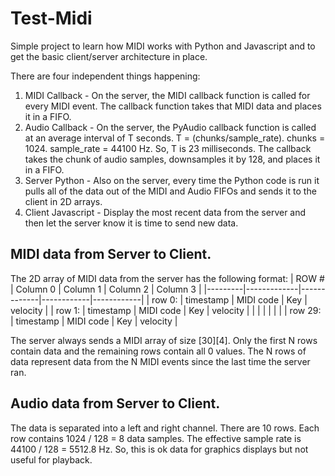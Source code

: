 # Test-Midi

Simple project to learn how MIDI works with Python and Javascript and to get the basic client/server architecture in place.

There are four independent things happening:
1. MIDI Callback - On the server, the MIDI callback function is called for every MIDI event. The callback function takes that MIDI data and places it in a FIFO.
2. Audio Callback - On the server, the PyAudio callback function is called at an average interval of T seconds.  T = (chunks/sample_rate).  chunks = 1024.  sample_rate = 44100 Hz.  So, T is 23 milliseconds.  The callback takes the chunk of audio samples, downsamples it by 128, and places it in a FIFO.
2. Server Python - Also on the server, every time the Python code is run it pulls all of the data out of the MIDI and Audio FIFOs and sends it to the client in 2D arrays.
3. Client Javascript - Display the most recent data from the server and then let the server know it is time to send new data.

## MIDI data from Server to Client.

The 2D array of MIDI data from the server has the following format:
| ROW #   |  Column 0   |  Column 1   |  Column 2  |  Column 3  |
|---------|-------------|-------------|------------|------------|
| row 0:  |  timestamp  |  MIDI code  |  Key       |  velocity  |
| row 1:  |  timestamp  |  MIDI code  |  Key       |  velocity  |
|         |             |             |            |            |
| row 29: |  timestamp  |  MIDI code  |  Key       |  velocity  |

The server always sends a MIDI array of size [30][4].  Only the first N rows contain data and the remaining rows contain all 0 values. The N rows of data represent data from the N MIDI events since the last time the server ran.

## Audio data from Server to Client.

The data is separated into a left and right channel.  There are 10 rows. Each row contains 1024 / 128 = 8 data samples.  The effective sample rate is 44100 / 128 = 5512.8 Hz.  So, this is ok data for graphics displays but not useful for playback.